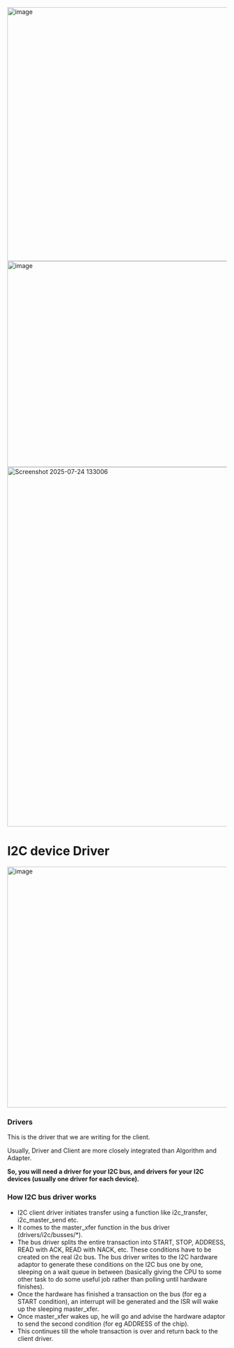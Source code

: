 <img width="1036" height="582" alt="image" src="https://github.com/user-attachments/assets/88e72aff-a56f-4b56-82b2-98556dd785a0" />

<img width="862" height="472" alt="image" src="https://github.com/user-attachments/assets/6208bc1a-dc08-4ba7-8bbd-aaaded3c9e16" />

<img width="1022" height="824" alt="Screenshot 2025-07-24 133006" src="https://github.com/user-attachments/assets/5045fe96-d671-4f79-a0d2-fd1643850863" />


# I2C device Driver

<img width="1916" height="552" alt="image" src="https://github.com/user-attachments/assets/126a77be-7f6f-40ed-a382-55c707f150ed" />


### Drivers
This is the driver that we are writing for the client.

Usually, Driver and Client are more closely integrated than Algorithm and Adapter.

**So, you will need a driver for your I2C bus, and drivers for your I2C devices (usually one driver for each device).**

### How I2C bus driver works
- I2C client driver initiates transfer using a function like i2c_transfer, i2c_master_send etc.
- It comes to the master_xfer function in the bus driver (drivers/i2c/busses/*).
- The bus driver splits the entire transaction into START, STOP, ADDRESS, READ with ACK, READ with NACK, etc. These conditions have to be created on the real i2c bus. The bus driver writes to the I2C hardware adaptor to generate these conditions on the I2C bus one by one, sleeping on a wait queue in between (basically giving the CPU to some other task to do some useful job rather than polling until hardware finishes).
- Once the hardware has finished a transaction on the bus (for eg a START condition), an interrupt will be generated and the ISR will wake up the sleeping master_xfer.
- Once master_xfer wakes up, he will go and advise the hardware adaptor to send the second condition (for eg ADDRESS of the chip).
- This continues till the whole transaction is over and return back to the client driver.

